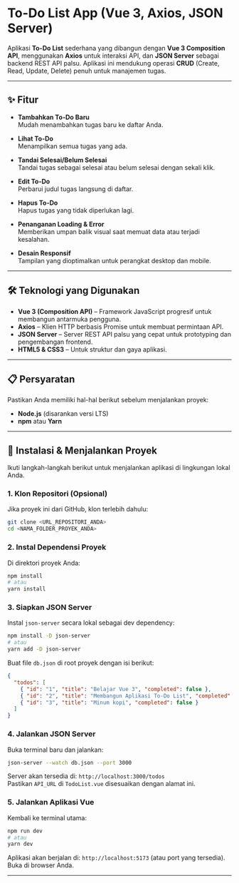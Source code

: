 # To-Do List App (Vue 3, Axios, JSON Server)

Aplikasi **To-Do List** sederhana yang dibangun dengan **Vue 3 Composition API**, menggunakan **Axios** untuk interaksi API, dan **JSON Server** sebagai backend REST API palsu. Aplikasi ini mendukung operasi **CRUD** (Create, Read, Update, Delete) penuh untuk manajemen tugas.

---

## ✨ Fitur

- **Tambahkan To-Do Baru**  
  Mudah menambahkan tugas baru ke daftar Anda.

- **Lihat To-Do**  
  Menampilkan semua tugas yang ada.

- **Tandai Selesai/Belum Selesai**  
  Tandai tugas sebagai selesai atau belum selesai dengan sekali klik.

- **Edit To-Do**  
  Perbarui judul tugas langsung di daftar.

- **Hapus To-Do**  
  Hapus tugas yang tidak diperlukan lagi.

- **Penanganan Loading & Error**  
  Memberikan umpan balik visual saat memuat data atau terjadi kesalahan.

- **Desain Responsif**  
  Tampilan yang dioptimalkan untuk perangkat desktop dan mobile.

---

## 🛠️ Teknologi yang Digunakan

- **Vue 3 (Composition API)** – Framework JavaScript progresif untuk membangun antarmuka pengguna.
- **Axios** – Klien HTTP berbasis Promise untuk membuat permintaan API.
- **JSON Server** – Server REST API palsu yang cepat untuk prototyping dan pengembangan frontend.
- **HTML5 & CSS3** – Untuk struktur dan gaya aplikasi.

---

## 📋 Persyaratan

Pastikan Anda memiliki hal-hal berikut sebelum menjalankan proyek:

- **Node.js** (disarankan versi LTS)
- **npm** atau **Yarn**

---

## 🚀 Instalasi & Menjalankan Proyek

Ikuti langkah-langkah berikut untuk menjalankan aplikasi di lingkungan lokal Anda.

### 1. Klon Repositori (Opsional)

Jika proyek ini dari GitHub, klon terlebih dahulu:

```bash
git clone <URL_REPOSITORI_ANDA>
cd <NAMA_FOLDER_PROYEK_ANDA>
```

### 2. Instal Dependensi Proyek

Di direktori proyek Anda:

```bash
npm install
# atau
yarn install
```

### 3. Siapkan JSON Server

Instal `json-server` secara lokal sebagai dev dependency:

```bash
npm install -D json-server
# atau
yarn add -D json-server
```

Buat file `db.json` di root proyek dengan isi berikut:

```json
{
  "todos": [
    { "id": "1", "title": "Belajar Vue 3", "completed": false },
    { "id": "2", "title": "Membangun Aplikasi To-Do List", "completed": true },
    { "id": "3", "title": "Minum kopi", "completed": false }
  ]
}
```

### 4. Jalankan JSON Server

Buka terminal baru dan jalankan:

```bash
json-server --watch db.json --port 3000
```

Server akan tersedia di: `http://localhost:3000/todos`  
Pastikan `API_URL` di `TodoList.vue` disesuaikan dengan alamat ini.

### 5. Jalankan Aplikasi Vue

Kembali ke terminal utama:

```bash
npm run dev
# atau
yarn dev
```

Aplikasi akan berjalan di: `http://localhost:5173` (atau port yang tersedia). Buka di browser Anda.

---
